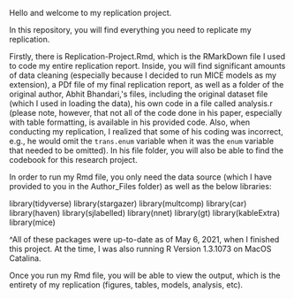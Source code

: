Hello and welcome to my replication project.

In this repository, you will find everything you need to replicate my 
replication.

Firstly, there is Replication-Project.Rmd, which is the RMarkDown file I used to
code my entire replication report. Inside, you will find significant amounts of
data cleaning (especially because I decided to run MICE models as my extension),
a PDf file of my final replication report, as well as a folder of the original
author, Abhit Bhandari,'s files, including the original dataset file (which
I used in loading the data), his own code in a file called analysis.r (please
note, however, that not all of the code done in his paper, especially with
table formatting, is available in his provided code. Also, when conducting my
replication, I realized that some of his coding was incorrect, e.g., he
would omit the `trans.enum` variable when it was the `enum` variable that
needed to be omitted). In his file folder, you will also be able to find the
codebook for this research project.

In order to run my Rmd file, you only need the data source (which I have provided
to you in the Author_Files folder) as well as the below libraries:

library(tidyverse)
library(stargazer)
library(multcomp)
library(car)
library(haven)
library(sjlabelled)
library(nnet)
library(gt)
library(kableExtra)
library(mice)

^All of these packages were up-to-date as of May 6, 2021, when I finished this
project. At the time, I was also running R Version 1.3.1073 on MacOS Catalina.

Once you run my Rmd file, you will be able to view the output, which is the
entirety of my replication (figures, tables, models, analysis, etc).